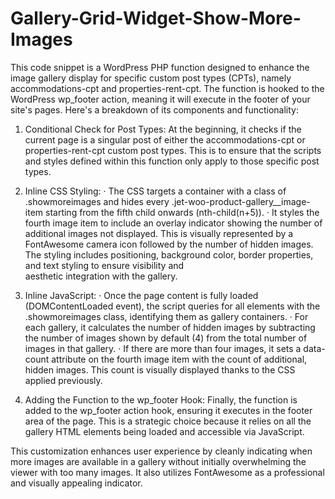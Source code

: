 # Gallery-Grid-Widget-Show-More-Images

This code snippet is a WordPress PHP function designed to enhance the image gallery display for specific custom post types (CPTs), namely accommodations-cpt and properties-rent-cpt. The function is hooked to the WordPress wp_footer action, meaning it will execute in the footer of your site's pages.
Here's a breakdown of its components and functionality:

1. Conditional Check for Post Types: At the beginning, it checks if the current page is a singular post of either the accommodations-cpt or properties-rent-cpt custom post types. This is to ensure that the scripts and styles defined within this function only apply to those specific post types.

2. Inline CSS Styling:
   · The CSS targets a container with a class of .showmoreimages and hides every .jet-woo-product-gallery__image-item starting from the fifth child onwards (nth-child(n+5)).
   · It styles the fourth image item to include an overlay indicator showing the number of additional images not displayed. This is visually represented by a FontAwesome camera icon followed by the number of hidden images. The styling includes positioning, background color, border properties, and text styling to ensure visibility and   
     aesthetic integration with the gallery.

3. Inline JavaScript:
   · Once the page content is fully loaded (DOMContentLoaded event), the script queries for all elements with the .showmoreimages class, identifying them as gallery containers.
   · For each gallery, it calculates the number of hidden images by subtracting the number of images shown by default (4) from the total number of images in that gallery.
   · If there are more than four images, it sets a data-count attribute on the fourth image item with the count of additional, hidden images. This count is visually displayed thanks to the CSS applied previously.

4. Adding the Function to the wp_footer Hook:
   Finally, the function is added to the wp_footer action hook, ensuring it executes in the footer area of the page. This is a strategic choice because it relies on all the gallery HTML elements being loaded and accessible via JavaScript.

This customization enhances user experience by cleanly indicating when more images are available in a gallery without initially overwhelming the viewer with too many images. It also utilizes FontAwesome as a professional and visually appealing indicator.
